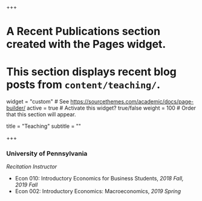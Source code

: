 +++
# A Recent Publications section created with the Pages widget.
# This section displays recent blog posts from `content/teaching/`.

widget = "custom"  # See https://sourcethemes.com/academic/docs/page-builder/
active = true  # Activate this widget? true/false
weight = 100  # Order that this section will appear.

title = "Teaching"
subtitle = ""


+++
<h3>University of Pennsylvania</h3>

_Recitation Instructor_
- Econ 010: Introductory Economics for Business Students, *2018 Fall, 2019 Fall*
- Econ 002: Introductory Economics: Macroeconomics, *2019 Spring*
